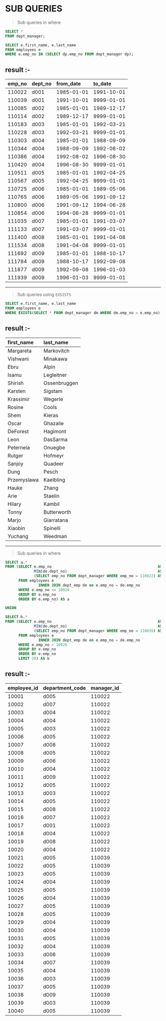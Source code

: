 # SUB QUERIES

>Sub queries in where 

```sql 
SELECT *
FROM dept_manager;

SELECT e.first_name, e.last_name
FROM employees e
WHERE e.emp_no IN (SELECT dp.emp_no FROM dept_manager dp);


```
## **result** :-

| emp\_no | dept\_no | from\_date | to\_date |
| :--- | :--- | :--- | :--- |
| 110022 | d001 | 1985-01-01 | 1991-10-01 |
| 110039 | d001 | 1991-10-01 | 9999-01-01 |
| 110085 | d002 | 1985-01-01 | 1989-12-17 |
| 110114 | d002 | 1989-12-17 | 9999-01-01 |
| 110183 | d003 | 1985-01-01 | 1992-03-21 |
| 110228 | d003 | 1992-03-21 | 9999-01-01 |
| 110303 | d004 | 1985-01-01 | 1988-09-09 |
| 110344 | d004 | 1988-09-09 | 1992-08-02 |
| 110386 | d004 | 1992-08-02 | 1996-08-30 |
| 110420 | d004 | 1996-08-30 | 9999-01-01 |
| 110511 | d005 | 1985-01-01 | 1992-04-25 |
| 110567 | d005 | 1992-04-25 | 9999-01-01 |
| 110725 | d006 | 1985-01-01 | 1989-05-06 |
| 110765 | d006 | 1989-05-06 | 1991-09-12 |
| 110800 | d006 | 1991-09-12 | 1994-06-28 |
| 110854 | d006 | 1994-06-28 | 9999-01-01 |
| 111035 | d007 | 1985-01-01 | 1991-03-07 |
| 111133 | d007 | 1991-03-07 | 9999-01-01 |
| 111400 | d008 | 1985-01-01 | 1991-04-08 |
| 111534 | d008 | 1991-04-08 | 9999-01-01 |
| 111692 | d009 | 1985-01-01 | 1988-10-17 |
| 111784 | d009 | 1988-10-17 | 1992-09-08 |
| 111877 | d009 | 1992-09-08 | 1996-01-03 |
| 111939 | d009 | 1996-01-03 | 9999-01-01 |

---


>Sub queries using `EXSISTS`

```sql 
SELECT e.first_name, e.last_name
FROM employees e
WHERE EXISTS(SELECT * FROM dept_manager dm WHERE dm.emp_no = e.emp_no);

```
## **result** :-
| first\_name | last\_name |
| :--- | :--- |
| Margareta | Markovitch |
| Vishwani | Minakawa |
| Ebru | Alpin |
| Isamu | Legleitner |
| Shirish | Ossenbruggen |
| Karsten | Sigstam |
| Krassimir | Wegerle |
| Rosine | Cools |
| Shem | Kieras |
| Oscar | Ghazalie |
| DeForest | Hagimont |
| Leon | DasSarma |
| Peternela | Onuegbe |
| Rutger | Hofmeyr |
| Sanjoy | Quadeer |
| Dung | Pesch |
| Przemyslawa | Kaelbling |
| Hauke | Zhang |
| Arie | Staelin |
| Hilary | Kambil |
| Tonny | Butterworth |
| Marjo | Giarratana |
| Xiaobin | Spinelli |
| Yuchang | Weedman |



---
>Sub queries in where 

```sql 
SELECT a.*
FROM (SELECT e.emp_no                                                AS employee_id,
             MIN(de.dept_no)                                         AS department_code,
             (SELECT emp_no FROM dept_manager WHERE emp_no = 110022) AS manager_id
      FROM employees e
               INNER JOIN dept_emp de on e.emp_no = de.emp_no
      WHERE e.emp_no <= 10020
      GROUP BY e.emp_no
      ORDER BY e.emp_no) AS a

UNION

SELECT b.*
FROM (SELECT e.emp_no                                                AS employee_id,
             MIN(de.dept_no)                                         AS department_code,
             (SELECT emp_no FROM dept_manager WHERE emp_no = 110039) AS manager_id
      FROM employees e
               INNER JOIN dept_emp de on e.emp_no = de.emp_no
      WHERE e.emp_no > 10020
      GROUP BY e.emp_no
      ORDER BY e.emp_no
      LIMIT 20) AS b    

```
## **result** :-

| employee\_id | department\_code | manager\_id |
| :--- | :--- | :--- |
| 10001 | d005 | 110022 |
| 10002 | d007 | 110022 |
| 10003 | d004 | 110022 |
| 10004 | d004 | 110022 |
| 10005 | d003 | 110022 |
| 10006 | d005 | 110022 |
| 10007 | d008 | 110022 |
| 10008 | d005 | 110022 |
| 10009 | d006 | 110022 |
| 10010 | d004 | 110022 |
| 10011 | d009 | 110022 |
| 10012 | d005 | 110022 |
| 10013 | d003 | 110022 |
| 10014 | d005 | 110022 |
| 10015 | d008 | 110022 |
| 10016 | d007 | 110022 |
| 10017 | d001 | 110022 |
| 10018 | d004 | 110022 |
| 10019 | d008 | 110022 |
| 10020 | d004 | 110022 |
| 10021 | d005 | 110039 |
| 10022 | d005 | 110039 |
| 10023 | d005 | 110039 |
| 10024 | d004 | 110039 |
| 10025 | d005 | 110039 |
| 10026 | d004 | 110039 |
| 10027 | d005 | 110039 |
| 10028 | d005 | 110039 |
| 10029 | d004 | 110039 |
| 10030 | d004 | 110039 |
| 10031 | d005 | 110039 |
| 10032 | d004 | 110039 |
| 10033 | d006 | 110039 |
| 10034 | d007 | 110039 |
| 10035 | d004 | 110039 |
| 10036 | d003 | 110039 |
| 10037 | d005 | 110039 |
| 10038 | d009 | 110039 |
| 10039 | d003 | 110039 |
| 10040 | d005 | 110039 |


